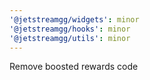 ```yaml
---
'@jetstreamgg/widgets': minor
'@jetstreamgg/hooks': minor
'@jetstreamgg/utils': minor
---
```


Remove boosted rewards code
